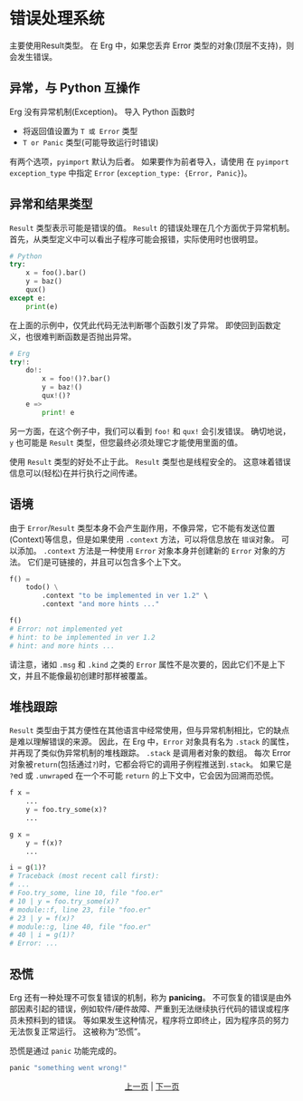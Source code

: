 # 错误处理系统

主要使用Result类型。
在 Erg 中，如果您丢弃 Error 类型的对象(顶层不支持)，则会发生错误。

## 异常，与 Python 互操作

Erg 没有异常机制(Exception)。 导入 Python 函数时

* 将返回值设置为 `T 或 Error` 类型
* `T or Panic` 类型(可能导致运行时错误)

有两个选项，`pyimport` 默认为后者。 如果要作为前者导入，请使用
在 `pyimport` `exception_type` 中指定 `Error` (`exception_type: {Error, Panic}`)。

## 异常和结果类型

`Result` 类型表示可能是错误的值。 `Result` 的错误处理在几个方面优于异常机制。
首先，从类型定义中可以看出子程序可能会报错，实际使用时也很明显。

```python
# Python
try:
    x = foo().bar()
    y = baz()
    qux()
except e:
    print(e)
```

在上面的示例中，仅凭此代码无法判断哪个函数引发了异常。 即使回到函数定义，也很难判断函数是否抛出异常。

```python
# Erg
try!:
    do!:
        x = foo!()?.bar()
        y = baz!()
        qux!()?
    e =>
        print! e
```

另一方面，在这个例子中，我们可以看到 `foo!` 和 `qux!` 会引发错误。
确切地说，`y` 也可能是 `Result` 类型，但您最终必须处理它才能使用里面的值。

使用 `Result` 类型的好处不止于此。 `Result` 类型也是线程安全的。 这意味着错误信息可以(轻松)在并行执行之间传递。

## 语境

由于 `Error`/`Result` 类型本身不会产生副作用，不像异常，它不能有发送位置(Context)等信息，但是如果使用 `.context` 方法，可以将信息放在 `错误`对象。 可以添加。 `.context` 方法是一种使用 `Error` 对象本身并创建新的 `Error` 对象的方法。 它们是可链接的，并且可以包含多个上下文。
```python
f() =
    todo() \
        .context "to be implemented in ver 1.2" \
        .context "and more hints ..."

f()
# Error: not implemented yet
# hint: to be implemented in ver 1.2
# hint: and more hints ...
```

请注意，诸如 `.msg` 和 `.kind` 之类的 `Error` 属性不是次要的，因此它们不是上下文，并且不能像最初创建时那样被覆盖。

## 堆栈跟踪

`Result` 类型由于其方便性在其他语言中经常使用，但与异常机制相比，它的缺点是难以理解错误的来源。
因此，在 Erg 中，`Error` 对象具有名为 `.stack` 的属性，并再现了类似伪异常机制的堆栈跟踪。
`.stack` 是调用者对象的数组。 每次 Error 对象被`return`(包括通过`?`)时，它都会将它的调用子例程推送到`.stack`。
如果它是 `?`ed 或 `.unwrap`ed 在一个不可能 `return` 的上下文中，它会因为回溯而恐慌。

```python
f x =
    ...
    y = foo.try_some(x)?
    ...

g x =
    y = f(x)?
    ...

i = g(1)?
# Traceback (most recent call first):
# ...
# Foo.try_some, line 10, file "foo.er"
# 10 | y = foo.try_some(x)?
# module::f, line 23, file "foo.er"
# 23 | y = f(x)?
# module::g, line 40, file "foo.er"
# 40 | i = g(1)?
# Error: ...
```

## 恐慌

Erg 还有一种处理不可恢复错误的机制，称为 __panicing__。
不可恢复的错误是由外部因素引起的错误，例如软件/硬件故障、严重到无法继续执行代码的错误或程序员未预料到的错误。 等如果发生这种情况，程序将立即终止，因为程序员的努力无法恢复正常运行。 这被称为“恐慌”。

恐慌是通过 `panic` 功能完成的。

```python
panic "something went wrong!"
```

<p align='center'>
    <a href='./29_decorator.md'>上一页</a> | <a href='./31_pipeline.md'>下一页</a>
</p>